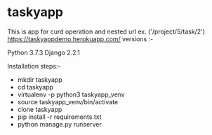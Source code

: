 # taskyapp

This is app for curd operation and nested url ex. ('/project/5/task/2')
https://taskyappdemo.herokuapp.com/
versions :-

Python 3.7.3
Django 2.2.1

Installation steps:-

- mkdir taskyapp
- cd taskyapp
- virtualenv -p python3 taskyapp_venv
- source taskyapp_venv/bin/activate
- clone taskyapp
- pip install -r requirements.txt
- python manage.py runserver
